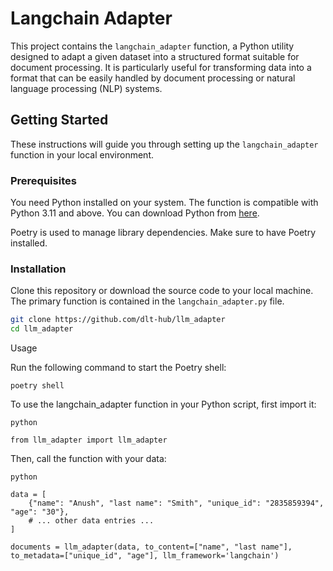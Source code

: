 # Langchain Adapter

This project contains the `langchain_adapter` function, a Python utility designed to adapt a given dataset into a structured format suitable for document processing. 
It is particularly useful for transforming data into a format that can be easily handled by document processing or natural language processing (NLP) systems.

## Getting Started

These instructions will guide you through setting up the `langchain_adapter` function in your local environment.

### Prerequisites

You need Python installed on your system. The function is compatible with Python 3.11 and above. You can download Python from [here](https://www.python.org/downloads/).

Poetry is used to manage library dependencies. Make sure to have Poetry installed. 

### Installation

Clone this repository or download the source code to your local machine. The primary function is contained in the `langchain_adapter.py` file.

```bash
git clone https://github.com/dlt-hub/llm_adapter
cd llm_adapter
```
Usage

Run the following command to start the Poetry shell:

```poetry shell```

To use the langchain_adapter function in your Python script, first import it:
```
python

from llm_adapter import llm_adapter

```
Then, call the function with your data:
```
python

data = [
    {"name": "Anush", "last name": "Smith", "unique_id": "2835859394", "age": "30"},
    # ... other data entries ...
]

documents = llm_adapter(data, to_content=["name", "last name"], to_metadata=["unique_id", "age"], llm_framework='langchain')
```

